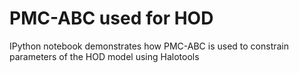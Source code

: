 # PMC-ABC used for HOD 
IPython notebook demonstrates how PMC-ABC is used to constrain parameters of the HOD model using Halotools
